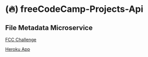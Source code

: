 # (:fire:) freeCodeCamp-Projects-Api

## File Metadata Microservice

[FCC Challenge](https://www.freecodecamp.com/challenges/file-metadata-microservice)

[Heroku App](https://fccfilemetadatamicroservice.herokuapp.com/)